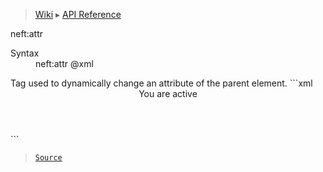> [Wiki](Home) ▸ [API Reference](API-Reference)

neft:attr
<dl><dt>Syntax</dt><dd>neft:attr @xml</dd></dl>
Tag used to dynamically change an attribute of the parent element.
```xml
<header neft:style="header">
    <neft:attr name="isActive" value="true" neft:if="${data.isActive}" />
    <span neft:if="${isActive}">You are active</span>
</header>
```

> [`Source`](/Neft-io/neft/tree/master/src/document/file/parse/attrChanges.litcoffee#neftattr-xml)


